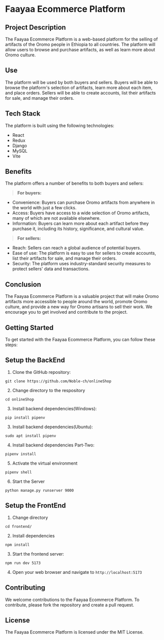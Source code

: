 # Faayaa Ecommerce Platform

## Project Description

The Faayaa Ecommerce Platform is a web-based platform for the selling of artifacts of the Oromo people in Ethiopia to all countries. The platform will allow users to browse and purchase artifacts, as well as learn more about Oromo culture.

## Use

The platform will be used by both buyers and sellers. Buyers will be able to browse the platform's selection of artifacts, learn more about each item, and place orders. Sellers will be able to create accounts, list their artifacts for sale, and manage their orders.

## Tech Stack

The platform is built using the following technologies:

- React
- Redux
- Django
- MySQL
- Vite

## Benefits

The platform offers a number of benefits to both buyers and sellers:

> **For buyers:**

- Convenience: Buyers can purchase Oromo artifacts from anywhere in the world with just a few clicks.
- Access: Buyers have access to a wide selection of Oromo artifacts, many of which are not available elsewhere.
- Information: Buyers can learn more about each artifact before they purchase it, including its history, significance, and cultural value.

> **For sellers:**

- Reach: Sellers can reach a global audience of potential buyers.
- Ease of use: The platform is easy to use for sellers to create accounts, list their artifacts for sale, and manage their orders.
- Security: The platform uses industry-standard security measures to protect sellers' data and transactions.

## Conclusion

The Faayaa Ecommerce Platform is a valuable project that will make Oromo artifacts more accessible to people around the world, promote Oromo culture, and provide a new way for Oromo artisans to sell their work. We encourage you to get involved and contribute to the project.

## Getting Started

To get started with the Faayaa Ecommerce Platform, you can follow these steps:


## Setup the BackEnd

1. Clone the GitHub repository:

```
git clone https://github.com/Noble-ch/onlineShop
```
2. Change directory to the respository
```
cd onlineShop
```
3. Install backend dependencies(Windows):
  
```
pip install pipenv
```
3. Install backend dependencies(Ubuntu):
  
```
sudo apt install pipenv
```
4. Install backend dependencies Part-Two:
  
```
pipenv install
```
5. Activate the virtual environment
```
pipenv shell
```
6. Start the Server
```
python manage.py runserver 9000
```

## Setup the FrontEnd

1. Change directory

```
cd frontend/
```
2. Install dependencies

```
npm install
```

3. Start the frontend server:

```
npm run dev 5173
```

4. Open your web browser and navigate to `http://localhost:5173`

## Contributing

We welcome contributions to the Faayaa Ecommerce Platform. To contribute, please fork the repository and create a pull request.

## License

The Faayaa Ecommerce Platform is licensed under the MIT License.